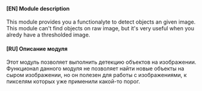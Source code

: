 #### [EN] Module description
This module provides you a functionalyte to detect objects an given image. This module can't find objects on raw image, but it's very useful when you alredy have a thresholded image.


#### [RU] Описание модуля
Этот модуль позволяет выполнить детекцию объектов на изображении. Функционал данного модуля не позволяет найти новые объекты на сыром изображении, но он полезен для работы с изображениями, к пикселям которых уже применили какой-то порог.